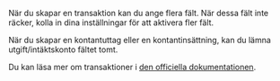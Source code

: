 När du skapar en transaktion kan du ange flera fält. När dessa fält inte räcker, kolla in dina inställningar för att aktivera fler fält.

När du skapar en kontantuttag eller en kontantinsättning, kan du lämna utgift/intäktskonto fältet tomt.

Du kan läsa mer om transaktioner i [den officiella dokumentationen](https://docs.firefly-iii.org/concepts/transactions).
